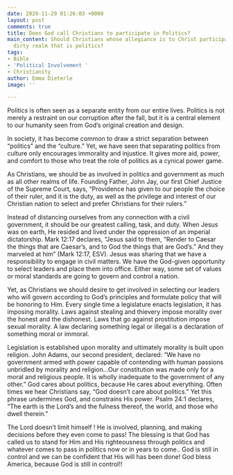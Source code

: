 ```yaml
---
date: 2020-11-29 01:26:03 +0000
layout: post
comments: true
title: Does God call Christians to participate in Politics?
main_content: Should Christians whose allegiance is to Christ participate in the often
  dirty realm that is politics?
tags:
- Bible
- 'Political Involvement '
- Christianity
author: Emma Dieterle
image: ''

---
```

Politics is often seen as a separate entity from our entire lives. Politics is not merely a restraint on our corruption after the fall, but it is a central element to our humanity seen from God’s original creation and design. 

In society, it has become common to draw a strict separation between “politics” and the “culture.” Yet, we have seen that separating politics from culture only encourages immorality and injustice. It gives more aid, power, and comfort to those who treat the role of politics as a cynical power game. 

As Christians, we should be as involved in politics and government as much as all other realms of life. Founding Father, John Jay, our first Chief Justice of the Supreme Court, says, “Providence has given to our people the choice of their ruler, and it is the duty, as well as the privilege and interest of our Christian nation to select and prefer Christians for their rulers.” 

Instead of distancing ourselves from any connection with a civil government, it should be our greatest calling, task, and duty. When Jesus was on earth, He resided and lived under the oppression of an imperial dictatorship. Mark 12:17 declares, “Jesus said to them, “Render to Caesar the things that are Caesar’s, and to God the things that are God’s.” And they marveled at him” (Mark 12:17, ESV). Jesus was sharing that we have a responsibility to engage in civil matters. We have the God-given opportunity to select leaders and place them into office. Either way, some set of values or moral standards are going to govern and control a nation. 

Yet, as Christians we should desire to get involved in selecting our leaders who will govern according to God’s principles and formulate policy that will be honoring to Him. Every single time a legislature enacts legislation, it has imposing morality. Laws against stealing and thievery impose morality over the honest and the dishonest. Laws that go against prostitution impose sexual morality. A law declaring something legal or illegal is a declaration of something moral or immoral. 

Legislation is established upon morality and ultimately morality is built upon religion. John Adams, our second president, declared: “We have no government armed with power capable of contending with human passions unbridled by morality and religion…Our constitution was made only for a moral and religious people. It is wholly inadequate to the government of any other.” God cares about politics, because He cares about everything. Often times we hear Christians say, “God doesn’t care about politics.” Yet this phrase undermines God, and constrains His power. Psalm 24:1 declares, “The earth is the Lord’s and the fulness thereof, the world, and those who dwell therein.” 

The Lord doesn’t limit himself ! He is involved, planning, and making decisions before they even come to pass! The blessing is that God has called us to stand for Him and His righteousness through politics and whatever comes to pass in politics now or in years to come.. God is still in control and we can be confident that His will has been done! God bless America, because God is still in control!!